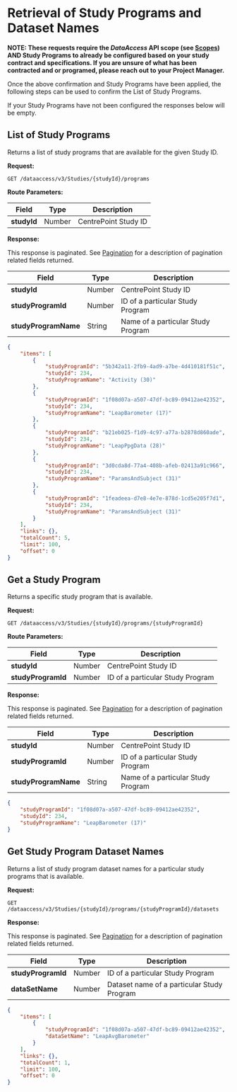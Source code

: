 # Retrieval of Study Programs and Dataset Names

**NOTE: These requests require the *DataAccess* API scope (see [Scopes](scopes.md)) AND Study Programs to already be configured based on your study contract and specifications. If you are unsure of what has been contracted and or programed, please reach out to your Project Manager.**

Once the above confirmation and Study Programs have been applied, the following steps can be used to confirm the List of Study Programs. 

If your Study Programs have not been configured the responses below will be empty.

## List of Study Programs

Returns a list of study programs that are available for the given Study ID.

**Request:**

```http
GET /dataaccess/v3/Studies/{studyId}/programs
```

**Route Parameters:**

|Field|Type|Description|
|-----|----|-----------|
|**studyId**|Number|CentrePoint Study ID|

**Response:**

This response is paginated. See [Pagination](pagination.md) for a description of pagination related fields returned.

|Field|Type|Description|
|-----|----|-----------|
|**studyId**|Number|CentrePoint Study ID|
|**studyProgramId**|Number|ID of a particular Study Program|
|**studyProgramName**|String|Name of a particular Study Program|

```json
{
    "items": [
        {
            "studyProgramId": "5b342a11-2fb9-4ad9-a7be-4d410181f51c",
            "studyId": 234,
            "studyProgramName": "Activity (30)"
        },
        {
            "studyProgramId": "1f08d07a-a507-47df-bc89-09412ae42352",
            "studyId": 234,
            "studyProgramName": "LeapBarometer (17)"
        },
        {
            "studyProgramId": "b21eb025-f1d9-4c97-a77a-b2878d860ade",
            "studyId": 234,
            "studyProgramName": "LeapPpgData (28)"
        },
        {
            "studyProgramId": "3d0cda8d-77a4-408b-afeb-02413a91c966",
            "studyId": 234,
            "studyProgramName": "ParamsAndSubject (31)"
        },
        {
            "studyProgramId": "1feadeea-d7e8-4e7e-878d-1cd5e205f7d1",
            "studyId": 234,
            "studyProgramName": "ParamsAndSubject (31)"
        }
    ],
    "links": {},
    "totalCount": 5,
    "limit": 100,
    "offset": 0
}
```

## Get a Study Program

Returns a specific study program that is available.

**Request:**

```http
GET /dataaccess/v3/Studies/{studyId}/programs/{studyProgramId}
```

**Route Parameters:**

|Field|Type|Description|
|-----|----|-----------|
|**studyId**|Number|CentrePoint Study ID|
|**studyProgramId**|Number|ID of a particular Study Program|

**Response:**

This response is paginated. See [Pagination](pagination.md) for a description of pagination related fields returned.

|Field|Type|Description|
|-----|----|-----------|
|**studyId**|Number|CentrePoint Study ID|
|**studyProgramId**|Number|ID of a particular Study Program|
|**studyProgramName**|String|Name of a particular Study Program|

```json
{
    "studyProgramId": "1f08d07a-a507-47df-bc89-09412ae42352",
    "studyId": 234,
    "studyProgramName": "LeapBarometer (17)"
}
```

## Get Study Program Dataset Names

Returns a list of study program dataset names for a particular study programs that is available.

**Request:**

```http
GET /dataaccess/v3/Studies/{studyId}/programs/{studyProgramId}/datasets
```

**Response:**

This response is paginated. See [Pagination](pagination.md) for a description of pagination related fields returned.

|Field|Type|Description|
|-----|----|-----------|
|**studyProgramId**|Number|ID of a particular Study Program|
|**dataSetName**|Number|Dataset name of a particular Study Program|

```json
{
    "items": [
        {
            "studyProgramId": "1f08d07a-a507-47df-bc89-09412ae42352",
            "dataSetName": "LeapAvgBarometer"
        }
    ],
    "links": {},
    "totalCount": 1,
    "limit": 100,
    "offset": 0
}
```
